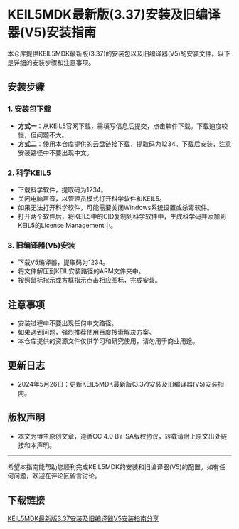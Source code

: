 # KEIL5MDK最新版(3.37)安装及旧编译器(V5)安装指南

本仓库提供KEIL5MDK最新版(3.37)的安装包以及旧编译器(V5)的安装文件。以下是详细的安装步骤和注意事项。

## 安装步骤

### 1. 安装包下载
- **方式一**：从KEIL5官网下载，需填写信息后提交，点击软件下载。下载速度较慢，但问题不大。
- **方式二**：使用本仓库提供的云盘链接下载，提取码为1234。下载后安装，注意安装路径中不要出现中文。

### 2. 科学KEIL5
- 下载科学软件，提取码为1234。
- 关闭电脑声音，以管理员模式打开科学软件和KEIL5。
- 如果无法打开科学软件，可能需要关闭Windows系统设置或杀毒软件。
- 打开两个软件后，将KEIL5中的CID复制到科学软件中，生成科学码并添加到KEIL5的License Management中。

### 3. 旧编译器(V5)安装
- 下载V5编译器，提取码为1234。
- 将文件解压到KEIL安装路径的ARM文件夹中。
- 按照鼠标指示或方框指示点击相应图标，完成安装。

## 注意事项
- 安装过程中不要出现任何中文路径。
- 如果遇到问题，强烈推荐使用百度搜索解决方案。
- 本仓库提供的资源文件仅供学习和研究使用，请勿用于商业用途。

## 更新日志
- 2024年5月26日：更新KEIL5MDK最新版(3.37)安装及旧编译器(V5)安装指南。

## 版权声明
- 本文为博主原创文章，遵循CC 4.0 BY-SA版权协议，转载请附上原文出处链接和本声明。

---

希望本指南能帮助您顺利完成KEIL5MDK的安装和旧编译器(V5)的配置。如有任何问题，欢迎在评论区留言讨论。

## 下载链接

[KEIL5MDK最新版3.37安装及旧编译器V5安装指南分享](https://pan.quark.cn/s/f28f3f96a63e)